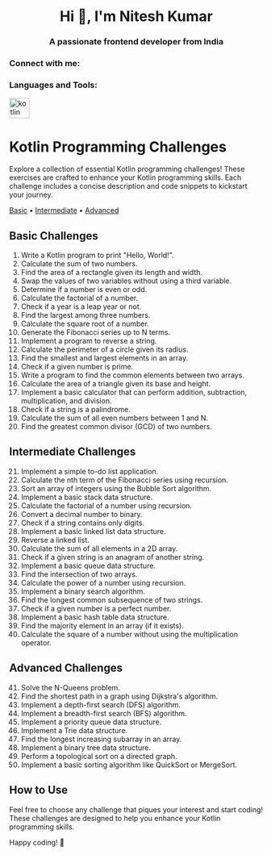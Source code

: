 <h1 align="center">Hi 👋, I'm Nitesh Kumar</h1>
<h3 align="center">A passionate frontend developer from India</h3>

<h3 align="left">Connect with me:</h3>
<p align="left">
</p>

<h3 align="left">Languages and Tools:</h3>
<p align="left"> <a href="https://kotlinlang.org" target="_blank" rel="noreferrer"> <img src="https://www.vectorlogo.zone/logos/kotlinlang/kotlinlang-icon.svg" alt="kotlin" width="40" height="40"/> </a> </p>


<h1>Kotlin Programming Challenges</h1>
<p>Explore a collection of essential Kotlin programming challenges! These exercises are crafted to enhance your Kotlin programming skills. Each challenge includes a concise description and code snippets to kickstart your journey.</p>




<div >
  <a href="#basic-challenges">Basic</a> •
  <a href="#intermediate-challenges">Intermediate</a> •
  <a href="#advanced-challenges">Advanced</a>
</div>

## Basic Challenges
1. Write a Kotlin program to print "Hello, World!".
2. Calculate the sum of two numbers.
3. Find the area of a rectangle given its length and width.
4. Swap the values of two variables without using a third variable.
5. Determine if a number is even or odd.
6. Calculate the factorial of a number.
7. Check if a year is a leap year or not.
8. Find the largest among three numbers.
9. Calculate the square root of a number.
10. Generate the Fibonacci series up to N terms.
11. Implement a program to reverse a string.
12. Calculate the perimeter of a circle given its radius.
13. Find the smallest and largest elements in an array.
14. Check if a given number is prime.
15. Write a program to find the common elements between two arrays.
16. Calculate the area of a triangle given its base and height.
17. Implement a basic calculator that can perform addition, subtraction, multiplication, and division.
18. Check if a string is a palindrome.
19. Calculate the sum of all even numbers between 1 and N.
20. Find the greatest common divisor (GCD) of two numbers.

## Intermediate Challenges
21. Implement a simple to-do list application.
22. Calculate the nth term of the Fibonacci series using recursion.
23. Sort an array of integers using the Bubble Sort algorithm.
24. Implement a basic stack data structure.
25. Calculate the factorial of a number using recursion.
26. Convert a decimal number to binary.
27. Check if a string contains only digits.
28. Implement a basic linked list data structure.
29. Reverse a linked list.
30. Calculate the sum of all elements in a 2D array.
31. Check if a given string is an anagram of another string.
32. Implement a basic queue data structure.
33. Find the intersection of two arrays.
34. Calculate the power of a number using recursion.
35. Implement a binary search algorithm.
36. Find the longest common subsequence of two strings.
37. Check if a given number is a perfect number.
38. Implement a basic hash table data structure.
39. Find the majority element in an array (if it exists).
40. Calculate the square of a number without using the multiplication operator.

## Advanced Challenges
41. Solve the N-Queens problem.
42. Find the shortest path in a graph using Dijkstra's algorithm.
43. Implement a depth-first search (DFS) algorithm.
44. Implement a breadth-first search (BFS) algorithm.
45. Implement a priority queue data structure.
46. Implement a Trie data structure.
47. Find the longest increasing subarray in an array.
48. Implement a binary tree data structure.
49. Perform a topological sort on a directed graph.
50. Implement a basic sorting algorithm like QuickSort or MergeSort.

## How to Use
Feel free to choose any challenge that piques your interest and start coding! These challenges are designed to help you enhance your Kotlin programming skills.

Happy coding! 🚀
